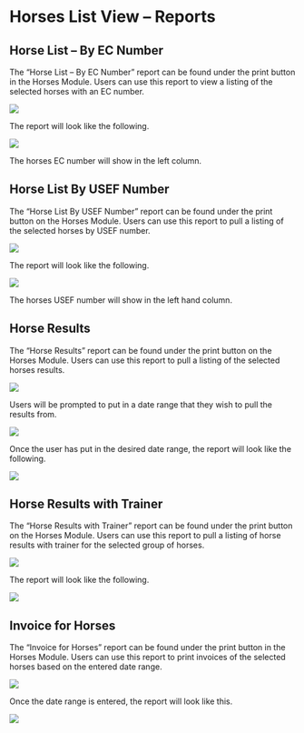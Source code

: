 # Horses List View – Reports

## Horse List – By EC Number

The “Horse List – By EC Number” report can be found under the print button in the Horses Module. Users can use this report to view a listing of the selected horses with an EC number.

![](http://docs.showgroundsonline.com/wp-content/uploads/2022/02/img\_61faaf8f3f9ea.png)

The report will look like the following.

![](http://docs.showgroundsonline.com/wp-content/uploads/2022/02/img\_61fab007846d3.png)

The horses EC number will show in the left column.

## Horse List By USEF Number

The “Horse List By USEF Number” report can be found under the print button on the Horses Module. Users can use this report to pull a listing of the selected horses by USEF number.

![](http://docs.showgroundsonline.com/wp-content/uploads/2022/02/img\_61fab0601f187.png)

The report will look like the following.

![](http://docs.showgroundsonline.com/wp-content/uploads/2022/02/img\_61fab0880a66a.png)

The horses USEF number will show in the left hand column.

## Horse Results

The “Horse Results” report can be found under the print button on the Horses Module. Users can use this report to pull a listing of the selected horses results.

![](http://docs.showgroundsonline.com/wp-content/uploads/2022/02/img\_61fab0cb567fb.png)

Users will be prompted to put in a date range that they wish to pull the results from.

![](http://docs.showgroundsonline.com/wp-content/uploads/2022/02/img\_61fab0eaf2d42.png)

Once the user has put in the desired date range, the report will look like the following.

![](http://docs.showgroundsonline.com/wp-content/uploads/2022/02/img\_61fab12024652.png)

## Horse Results with Trainer

The “Horse Results with Trainer” report can be found under the print button on the Horses Module. Users can use this report to pull a listing of horse results with trainer for the selected group of horses.

![](http://docs.showgroundsonline.com/wp-content/uploads/2022/02/img\_61fab15acd355.png)

The report will look like the following.

![](http://docs.showgroundsonline.com/wp-content/uploads/2022/02/img\_61fab17af19ec.png)

## Invoice for Horses

The “Invoice for Horses” report can be found under the print button in the Horses Module. Users can use this report to print invoices of the selected horses based on the entered date range.

![](http://docs.showgroundsonline.com/wp-content/uploads/2021/07/img\_60ef4b0f7d0d3.png)

Once the date range is entered, the report will look like this.

![](http://docs.showgroundsonline.com/wp-content/uploads/2022/02/img\_61faa9d110eff.png)
